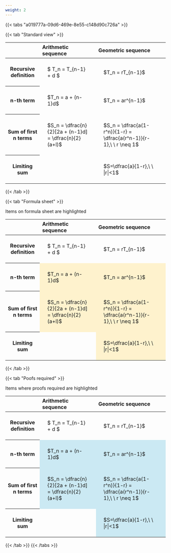 ```yaml
---
weight: 2
---
```


{{< tabs "a019777a-09d6-469e-8e55-c148d90c726a" >}}

{{< tab "Standard view" >}}

<style type="text/css">
#T_01773 th.col_heading {
  text-align: left;
  font-size: 1em;
}
#T_01773 td {
  text-align: left;
  font-size: 1em;
  padding: 1.5em;
}
</style>
<table id="T_01773">
  <thead>
    <tr>
      <th class="blank level0" >&nbsp;</th>
      <th id="T_01773_level0_col0" class="col_heading level0 col0" >Arithmetic sequence</th>
      <th id="T_01773_level0_col1" class="col_heading level0 col1" >Geometric sequence</th>
    </tr>
  </thead>
  <tbody>
    <tr>
      <th id="T_01773_level0_row0" class="row_heading level0 row0" >Recursive definition</th>
      <td id="T_01773_row0_col0" class="data row0 col0" >$ T_n = T_{n-1} + d $</td>
      <td id="T_01773_row0_col1" class="data row0 col1" >$T_n = rT_{n-1}$</td>
    </tr>
    <tr>
      <th id="T_01773_level0_row1" class="row_heading level0 row1" >n-th term</th>
      <td id="T_01773_row1_col0" class="data row1 col0" >$T_n = a + (n-1)d$</td>
      <td id="T_01773_row1_col1" class="data row1 col1" >$T_n = ar^{n-1}$</td>
    </tr>
    <tr>
      <th id="T_01773_level0_row2" class="row_heading level0 row2" >Sum of first n terms</th>
      <td id="T_01773_row2_col0" class="data row2 col0" >$S_n = \dfrac{n}{2}[2a + (n-1)d] = \dfrac{n}{2}(a+l)$</td>
      <td id="T_01773_row2_col1" class="data row2 col1" >$S_n = \dfrac{a(1-r^n)}{1-r} = \dfrac{a(r^n-1)}{r-1},\ \  r \neq 1$</td>
    </tr>
    <tr>
      <th id="T_01773_level0_row3" class="row_heading level0 row3" >Limiting sum</th>
      <td id="T_01773_row3_col0" class="data row3 col0" ></td>
      <td id="T_01773_row3_col1" class="data row3 col1" >$S=\dfrac{a}{1-r},\ \ |r|<1$</td>
    </tr>
  </tbody>
</table>
{{< /tab >}}

{{< tab "Formula sheet" >}}

Items on formula sheet are highlighted 
<br>
<style type="text/css">
#T_a170d th.col_heading {
  text-align: left;
  font-size: 1em;
}
#T_a170d td {
  text-align: left;
  font-size: 1em;
  padding: 1.5em;
}
#T_a170d_row0_col0, #T_a170d_row0_col1, #T_a170d_row3_col0 {
  background-color: rgba(0,0,0,0);
}
#T_a170d_row1_col0, #T_a170d_row1_col1, #T_a170d_row2_col0, #T_a170d_row2_col1, #T_a170d_row3_col1 {
  background-color: rgba(255,194,10, 0.2);
}
</style>
<table id="T_a170d">
  <thead>
    <tr>
      <th class="blank level0" >&nbsp;</th>
      <th id="T_a170d_level0_col0" class="col_heading level0 col0" >Arithmetic sequence</th>
      <th id="T_a170d_level0_col1" class="col_heading level0 col1" >Geometric sequence</th>
    </tr>
  </thead>
  <tbody>
    <tr>
      <th id="T_a170d_level0_row0" class="row_heading level0 row0" >Recursive definition</th>
      <td id="T_a170d_row0_col0" class="data row0 col0" >$ T_n = T_{n-1} + d $</td>
      <td id="T_a170d_row0_col1" class="data row0 col1" >$T_n = rT_{n-1}$</td>
    </tr>
    <tr>
      <th id="T_a170d_level0_row1" class="row_heading level0 row1" >n-th term</th>
      <td id="T_a170d_row1_col0" class="data row1 col0" >$T_n = a + (n-1)d$</td>
      <td id="T_a170d_row1_col1" class="data row1 col1" >$T_n = ar^{n-1}$</td>
    </tr>
    <tr>
      <th id="T_a170d_level0_row2" class="row_heading level0 row2" >Sum of first n terms</th>
      <td id="T_a170d_row2_col0" class="data row2 col0" >$S_n = \dfrac{n}{2}[2a + (n-1)d] = \dfrac{n}{2}(a+l)$</td>
      <td id="T_a170d_row2_col1" class="data row2 col1" >$S_n = \dfrac{a(1-r^n)}{1-r} = \dfrac{a(r^n-1)}{r-1},\ \  r \neq 1$</td>
    </tr>
    <tr>
      <th id="T_a170d_level0_row3" class="row_heading level0 row3" >Limiting sum</th>
      <td id="T_a170d_row3_col0" class="data row3 col0" ></td>
      <td id="T_a170d_row3_col1" class="data row3 col1" >$S=\dfrac{a}{1-r},\ \ |r|<1$</td>
    </tr>
  </tbody>
</table>
{{< /tab >}}

{{< tab "Poofs required" >}}

Items where proofs required are highlighted 
<br>
<style type="text/css">
#T_f5ea2 th.col_heading {
  text-align: left;
  font-size: 1em;
}
#T_f5ea2 td {
  text-align: left;
  font-size: 1em;
  padding: 1.5em;
}
#T_f5ea2_row0_col0, #T_f5ea2_row0_col1, #T_f5ea2_row3_col0 {
  background-color: rgba(0,0,0,0);
}
#T_f5ea2_row1_col0, #T_f5ea2_row1_col1, #T_f5ea2_row2_col0, #T_f5ea2_row2_col1, #T_f5ea2_row3_col1 {
  background-color: rgba(0,150,200, 0.2);
}
</style>
<table id="T_f5ea2">
  <thead>
    <tr>
      <th class="blank level0" >&nbsp;</th>
      <th id="T_f5ea2_level0_col0" class="col_heading level0 col0" >Arithmetic sequence</th>
      <th id="T_f5ea2_level0_col1" class="col_heading level0 col1" >Geometric sequence</th>
    </tr>
  </thead>
  <tbody>
    <tr>
      <th id="T_f5ea2_level0_row0" class="row_heading level0 row0" >Recursive definition</th>
      <td id="T_f5ea2_row0_col0" class="data row0 col0" >$ T_n = T_{n-1} + d $</td>
      <td id="T_f5ea2_row0_col1" class="data row0 col1" >$T_n = rT_{n-1}$</td>
    </tr>
    <tr>
      <th id="T_f5ea2_level0_row1" class="row_heading level0 row1" >n-th term</th>
      <td id="T_f5ea2_row1_col0" class="data row1 col0" >$T_n = a + (n-1)d$</td>
      <td id="T_f5ea2_row1_col1" class="data row1 col1" >$T_n = ar^{n-1}$</td>
    </tr>
    <tr>
      <th id="T_f5ea2_level0_row2" class="row_heading level0 row2" >Sum of first n terms</th>
      <td id="T_f5ea2_row2_col0" class="data row2 col0" >$S_n = \dfrac{n}{2}[2a + (n-1)d] = \dfrac{n}{2}(a+l)$</td>
      <td id="T_f5ea2_row2_col1" class="data row2 col1" >$S_n = \dfrac{a(1-r^n)}{1-r} = \dfrac{a(r^n-1)}{r-1},\ \  r \neq 1$</td>
    </tr>
    <tr>
      <th id="T_f5ea2_level0_row3" class="row_heading level0 row3" >Limiting sum</th>
      <td id="T_f5ea2_row3_col0" class="data row3 col0" ></td>
      <td id="T_f5ea2_row3_col1" class="data row3 col1" >$S=\dfrac{a}{1-r},\ \ |r|<1$</td>
    </tr>
  </tbody>
</table>
{{< /tab >}}
{{< /tabs >}}